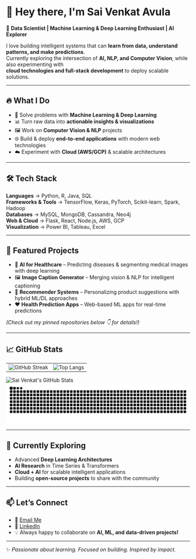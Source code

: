 # 👋 Hey there, I'm Sai Venkat Avula  

🚀 **Data Scientist | Machine Learning & Deep Learning Enthusiast | AI Explorer**  

I love building intelligent systems that can **learn from data, understand patterns, and make predictions**.  
Currently exploring the intersection of **AI, NLP, and Computer Vision**, while also experimenting with  
**cloud technologies and full-stack development** to deploy scalable solutions.  

---

## 🔥 What I Do
- 🧠 Solve problems with **Machine Learning & Deep Learning**  
- 📊 Turn raw data into **actionable insights & visualizations**  
- 🖼️ Work on **Computer Vision & NLP** projects  
- 🌐 Build & deploy **end-to-end applications** with modern web technologies  
- ☁️ Experiment with **Cloud (AWS/GCP)** & scalable architectures  

---

## 🛠️ Tech Stack
**Languages** → Python, R, Java, SQL  
**Frameworks & Tools** → TensorFlow, Keras, PyTorch, Scikit-learn, Spark, Hadoop  
**Databases** → MySQL, MongoDB, Cassandra, Neo4j  
**Web & Cloud** → Flask, React, Node.js, AWS, GCP  
**Visualization** → Power BI, Tableau, Excel  

---

## 🚀 Featured Projects
- 🧠 **AI for Healthcare** – Predicting diseases & segmenting medical images with deep learning  
- 🖼️ **Image Caption Generator** – Merging vision & NLP for intelligent captioning  
- 🛒 **Recommender Systems** – Personalizing product suggestions with hybrid ML/DL approaches  
- ❤️ **Health Prediction Apps** – Web-based ML apps for real-time predictions  

*(Check out my pinned repositories below 👇 for details!)*  

---

## 📈 GitHub Stats
<table>
  <tr>
    <td>
      <img src="https://streak-stats.demolab.com?user=saivenkatavula-wq&theme=tokyonight&hide_border=true" alt="GitHub Streak"/>
    </td>
    <td>
      <img src="https://github-readme-stats.vercel.app/api/top-langs/?username=saivenkatavula-wq&layout=compact&theme=tokyonight&hide_border=true" alt="Top Langs"/>
    </td>
  </tr>
</table>

<img src="https://github-readme-stats.vercel.app/api?username=saivenkatavula-wq&show_icons=true&theme=tokyonight&hide_border=true" alt="Sai Venkat's GitHub Stats"/>

<img src="https://github.com/saivenkatavula-wq/saivenkatavula-wq/raw/output/github-contribution-grid-snake.svg" alt="GitHub Snake"/>

---

## 🌱 Currently Exploring
- Advanced **Deep Learning Architectures**  
- **AI Research** in Time Series & Transformers  
- **Cloud + AI** for scalable intelligent applications  
- Building **open-source projects** to share with the community  

---

## 📫 Let’s Connect
- 📧 [Email Me](mailto:saivenkat.plys@gmail.com)  
- 💼 [LinkedIn](https://www.linkedin.com/in/saivenkatavula/)  
- 💡 Always happy to collaborate on **AI, ML, and data-driven projects!**  

---

✨ *Passionate about learning. Focused on building. Inspired by impact.*  
